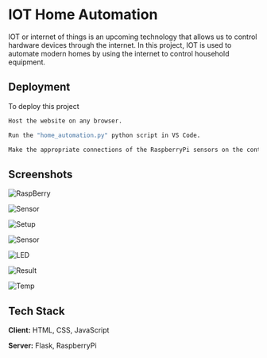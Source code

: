 
# IOT Home Automation

IOT or internet of things is an upcoming technology that allows us to control hardware devices through the internet. In this project, IOT is used to automate modern homes by using the internet to control household equipment.


## Deployment

To deploy this project 

```bash
Host the website on any browser.
```
```bash
Run the "home_automation.py" python script in VS Code.
```
```bash
Make the appropriate connections of the RaspberryPi sensors on the controller.
```


## Screenshots

![RaspBerry](https://via.placeholder.com/468x300?text=App+Screenshot+Here)

![Sensor](https://via.placeholder.com/468x300?text=App+Screenshot+Here)

![Setup](https://via.placeholder.com/468x300?text=App+Screenshot+Here)

![Sensor](https://via.placeholder.com/468x300?text=App+Screenshot+Here)

![LED](https://via.placeholder.com/468x300?text=App+Screenshot+Here)

![Result](https://via.placeholder.com/468x300?text=App+Screenshot+Here)

![Temp](https://via.placeholder.com/468x300?text=App+Screenshot+Here)
## Tech Stack

**Client:** HTML, CSS, JavaScript

**Server:** Flask, RaspberryPi

